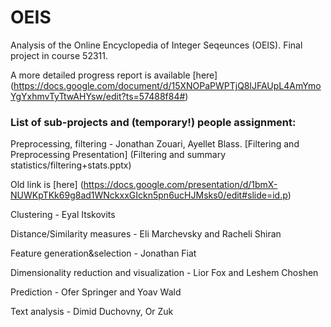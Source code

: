 # OEIS

Analysis of the Online Encyclopedia of Integer Seqeunces (OEIS). 
Final project in course 52311. 

A more detailed progress report is available [here] 
(https://docs.google.com/document/d/15XNOPaPWPTjQ8lJFAUpL4AmYmoYgYxhmvTyTtwAHYsw/edit?ts=57488f84#)



### List of sub-projects and (temporary!) people assignment: 


Preprocessing, filtering - Jonathan Zouari, Ayellet Blass. [Filtering and Preprocessing Presentation] 
(Filtering and summary statistics/filtering+stats.pptx)

Old link is [here] 
(https://docs.google.com/presentation/d/1bmX-NUWKpTKk69g8ad1WNckxxGIckn5pn6ucHJMsks0/edit#slide=id.p)

Clustering - Eyal Itskovits

Distance/Similarity measures - Eli Marchevsky and Racheli Shiran

Feature generation&selection  - Jonathan Fiat  

Dimensionality reduction and visualization - Lior Fox and Leshem Choshen

Prediction - Ofer Springer and Yoav Wald

Text analysis - Dimid Duchovny, Or Zuk



